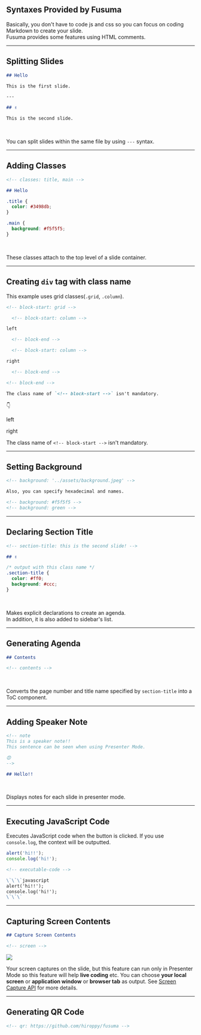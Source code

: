 <!-- section-title: Syntax Provided by Fusuma -->

## Syntaxes Provided by Fusuma

Basically, you don't have to code js and css so you can focus on coding Markdown to create your slide.  
Fusuma provides some features using HTML comments.

---

## Splitting Slides

```markdown
## Hello

This is the first slide.

---

## ✌️

This is the second slide.
```

<br />

You can split slides within the same file by using `---` syntax.

---

## Adding Classes

```markdown
<!-- classes: title, main -->

## Hello
```

```css
.title {
  color: #3498db;
}

.main {
  background: #f5f5f5;
}
```

<br />

These classes attach to the top level of a slide container.

---

## Creating `div` tag with class name

This example uses grid classes(`.grid`, `.column`).

```md
<!-- block-start: grid -->

  <!-- block-start: column -->

left

  <!-- block-end -->

  <!-- block-start: column -->

right

  <!-- block-end -->

<!-- block-end -->

The class name of `<!-- block-start -->` isn't mandatory.
```

👇

<!-- block-start: grid -->

<!-- block-start: column -->

left

<!-- block-end -->

<!-- block-start: column -->

right

<!-- block-end -->

<!-- block-end -->

The class name of `<!-- block-start -->` isn't mandatory.

---

## Setting Background

<!-- background: '../assets/background.jpeg' -->

```md
<!-- background: '../assets/background.jpeg' -->

Also, you can specify hexadecimal and names.

<!-- background: #f5f5f5 -->
<!-- background: green -->
```

---

## Declaring Section Title

```md
<!-- section-title: this is the second slide! -->

## ✌️
```

```css
/* output with this class name */
.section-title {
  color: #ff0;
  background: #ccc;
}
```

<br />

Makes explicit declarations to create an agenda.  
In addition, it is also added to sidebar's list.

---

## Generating Agenda

```md
## Contents

<!-- contents -->
```

<br />

Converts the page number and title name specified by `section-title` into a ToC component.

---

## Adding Speaker Note

```md
<!-- note
This is a speaker note!!
This sentence can be seen when using Presenter Mode.

😍
-->

## Hello!!
```

<br />

Displays notes for each slide in presenter mode.

---

## Executing JavaScript Code

Executes JavaScript code when the button is clicked. If you use `console.log`, the context will be outputted.

<!-- executable-code -->

```javascript
alert('hi!!');
console.log('hi!');
```

```md
<!-- executable-code -->

\`\`\`javascript
alert('hi!!');
console.log('hi!');
\`\`\`
```

---

## Capturing Screen Contents

<!-- block-start: grid -->

<!-- block-start: column -->

```md
## Capture Screen Contents

<!-- screen -->
```

<img src="../../../site/docs/assets/slide-syntax-screen.png" className="capture-screen-image" />

<!-- block-end -->

<!-- block-start: column -->

Your screen captures on the slide, but this feature can run only in Presenter Mode so this feature will help **live coding** etc. You can choose **your local screen** or **application window** or **browser tab** as output. See [Screen Capture API](https://developer.mozilla.org/en-US/docs/Web/API/Screen_Capture_API/Using_Screen_Capture) for more details.

<!-- block-end -->
<!-- block-end -->

---

## Generating QR Code

```md
<!-- qr: https://github.com/hiroppy/fusuma -->
```

<!-- qr: https://github.com/hiroppy/fusuma -->

